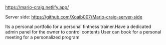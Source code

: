 https://mario-craig.netlify.app/

Server side: https://github.com/Xoaib007/Mario-craig-server-side

Its a personal portfolio for a personal fintness trainer.Have a dedicated admin panel for the owner to control contents
User can book for a personal meeting for a personalized program 

